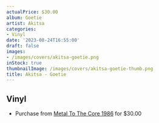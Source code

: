 ```yaml
---
actualPrice: $30.00
album: Goetie
artist: Akitsa
categories:
- Vinyl
date: '2023-08-24T16:55:00'
draft: false
images:
- /images/covers/akitsa-goetie.png
inStock: true
thumbnailImage: /images/covers/akitsa-goetie-thumb.png
title: Akitsa - Goetie
---
```


## Vinyl
* Purchase from [Metal To The Core 1986](https://metaltothecore1986.com/shop/akitsa-goetie-12-double-lp-clear-with-black-and-white-splatter/) for $30.00
